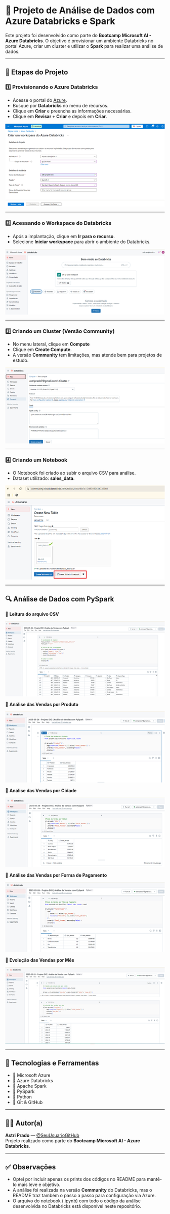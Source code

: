 
# 🚀 Projeto de Análise de Dados com Azure Databricks e Spark

Este projeto foi desenvolvido como parte do **Bootcamp Microsoft AI - Azure Databricks**. O objetivo é provisionar um ambiente Databricks no portal Azure, criar um cluster e utilizar o **Spark** para realizar uma análise de dados.

---

## 🔧 Etapas do Projeto

### 1️⃣ Provisionando o Azure Databricks

- Acesse o portal do [Azure](https://portal.azure.com).
- Busque por **Databricks** no menu de recursos.
- Clique em **Criar** e preencha as informações necessárias.
- Clique em **Revisar + Criar** e depois em **Criar**.

![Criação do recurso no Azure](img/imagem1.png)

---

### 2️⃣ Acessando o Workspace do Databricks

- Após a implantação, clique em **Ir para o recurso**.
- Selecione **Iniciar workspace** para abrir o ambiente do Databricks.

![Acessando workspace](img/imagem2.png)

---

### 3️⃣ Criando um Cluster (Versão Community)

- No menu lateral, clique em **Compute**
- Clique em **Create Compute**.
- A versão **Community** tem limitações, mas atende bem para projetos de estudo.

![Criação do Cluster - parte 1](img/imagem3.png)

---

### 4️⃣ Criando um Notebook

- O Notebook foi criado ao subir o arquivo CSV para análise.
- Dataset utilizado: **sales_data**.

![Criação do Notebook](img/imagem4.png)

---

## 🔍 Análise de Dados com PySpark

🔸 **Leitura do arquivo CSV**

![Código de leitura](img/imagem5.png)

🔸 **Análise das Vendas por Produto**

![Análise Produto](img/imagem6.png)

🔸 **Análise das Vendas por Cidade**

![Análise Cidade](img/imagem7.png)

🔸 **Análise das Vendas por Forma de Pagamento**

![Análise Forma de Pagamento e Evolução](img/imagem8.png)

🔸 **Evolução das Vendas por Mês**

![Evolução Vendas por Mês](img/imagem9.png)

---

## 🧠 Tecnologias e Ferramentas

- 🔹 Microsoft Azure
- 🔹 Azure Databricks
- 🔹 Apache Spark
- 🔹 PySpark
- 🔹 Python
- 🔹 Git & GitHub

---

## 👩‍💻 Autor(a)

**Astri Prado** — [@SeuUsuarioGitHub](https://github.com/AstriPrado)  
Projeto realizado como parte do **Bootcamp Microsoft AI - Azure Databricks**.

---

## ✅ Observações

- Optei por incluir apenas os prints dos códigos no README para mantê-lo mais leve e objetivo.
- A análise foi realizada na versão **Community** do Databricks, mas o README traz também o passo a passo para configuração via Azure.
- O arquivo do notebook (.ipynb) com todo o código da análise desenvolvida no Databricks está disponível neste repositório.

